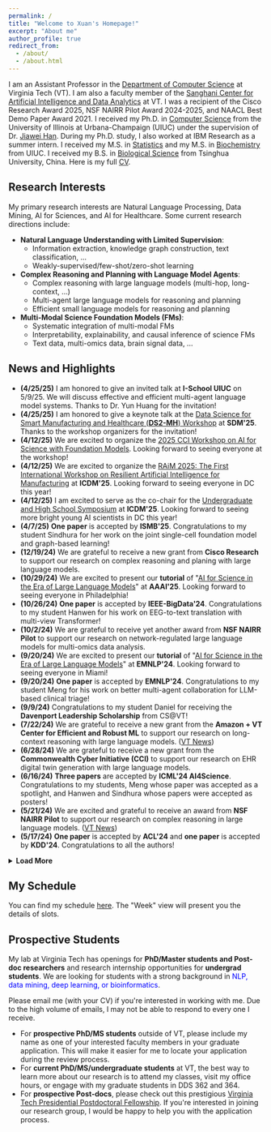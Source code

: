 ```yaml
---
permalink: /
title: "Welcome to Xuan's Homepage!"
excerpt: "About me"
author_profile: true
redirect_from: 
  - /about/
  - /about.html
---
```


I am an Assistant Professor in the [Department of Computer Science](https://cs.vt.edu/) at Virginia Tech (VT). I am also a faculty member of the [Sanghani Center for Artificial Intelligence and Data Analytics](https://sanghani.cs.vt.edu/) at VT. I was a recipient of the Cisco Research Award 2025, NSF NAIRR Pilot Award 2024-2025, and NAACL Best Demo Paper Award 2021. I received my Ph.D. in [Computer Science](http://www.cs.uiuc.edu/) from the University of Illinois at Urbana-Champaign (UIUC) under the supervision of Dr. [Jiawei Han](http://hanj.cs.illinois.edu/). During my Ph.D. study, I also worked at IBM Research as a summer intern. I received my M.S. in [Statistics](https://stat.illinois.edu/) and my M.S. in [Biochemistry](https://mcb.illinois.edu/departments/biochemistry/) from UIUC. I received my B.S. in [Biological Science](https://life.tsinghua.edu.cn/) from Tsinghua University, China. Here is my full [CV](https://drive.google.com/file/d/1bg0LmchHziBMgvhKw2NGE-p_Bg4ufyQH/view?usp=sharing).


## Research Interests
My primary research interests are Natural Language Processing, Data Mining, AI for Sciences, and AI for Healthcare. Some current research directions include:

- **Natural Language Understanding with Limited Supervision**:
  - Information extraction, knowledge graph construction, text classification, ...
  - Weakly-supervised/few-shot/zero-shot learning
- **Complex Reasoning and Planning with Language Model Agents**:
  - Complex reasoning with large language models (multi-hop, long-context, ...)
  - Multi-agent large language models for reasoning and planning
  - Efficient small language models for reasoning and planning
- **Multi-Modal Science Foundation Models (FMs)**:
  - Systematic integration of multi-modal FMs
  - Interpretability, explainability, and causal inference of science FMs
  - Text data, multi-omics data, brain signal data, ...

## News and Highlights
- **(4/25/25)** I am honored to give an invited talk at **I-School UIUC** on 5/9/25. We will discuss effective and efficient multi-agent language model systems. Thanks to Dr. Yun Huang for the invitation! 
- **(4/25/25)** I am honored to give a keynote talk at the [Data Science for Smart Manufacturing and Healthcare (**DS2-MH**) Workshop](https://ds2mh.github.io/dssmh25/) at **SDM'25**. Thanks to the workshop organizers for the invitation!
- **(4/12/25)** We are excited to organize the [2025 CCI Workshop on AI for Science with Foundation Models](https://xuanwang91.github.io/2025-cci-workshop/). Looking forward to seeing everyone at the workshop!
- **(4/12/25)** We are excited to organize the [RAiM 2025: The First International Workshop on Resilient Artificial Intelligence for Manufacturing]() at **ICDM'25**. Looking forward to seeing everyone in DC this year!
- **(4/12/25)** I am excited to serve as the co-chair for the [Undergraduate and High School Symposium](https://2025-icdm-ughs.github.io/) at **ICDM'25**. Looking forward to seeing more bright young AI scientists in DC this year!
- **(4/7/25)** **One paper** is accepted by **ISMB'25**. Congratulations to my student Sindhura for her work on the joint single-cell foundation model and graph-based learning!
- **(12/19/24)** We are grateful to receive a new grant from **Cisco Research** to support our research on complex reasoning and planing with large language models.
- **(10/29/24)** We are excited to present our **tutorial** of "[AI for Science in the Era of Large Language Models](https://xuanwang91.github.io/2025-02-25-aaai25-tutorial)" at **AAAI'25**. Looking forward to seeing everyone in Philadelphia!
- **(10/26/24)** **One paper** is accepted by **IEEE-BigData'24**. Congratulations to my student Hanwen for his work on EEG-to-text translation with multi-view Transformer!
- **(10/2/24)** We are grateful to receive yet another award from **NSF NAIRR Pilot** to support our research on network-regulated large language models for multi-omics data analysis. 
- **(9/20/24)** We are excited to present our **tutorial** of "[AI for Science in the Era of Large Language Models](https://xuanwang91.github.io/2024-11-12-emnlp24-tutorial)" at **EMNLP'24**. Looking forward to seeing everyone in Miami!
- **(9/20/24)** **One paper** is accepted by **EMNLP'24**. Congratulations to my student Meng for his work on better multi-agent collaboration for LLM-based clinical triage!
- **(9/9/24)** Congratulations to my student Daniel for receiving the **Davenport Leadership Scholarship** from CS@VT!
- **(7/22/24)** We are grateful to receive a new grant from the **Amazon + VT Center for Efficient and Robust ML** to support our research on long-context reasoning with large language models. ([VT News](https://news.vt.edu/articles/2024/10/amazon-virginia-tech-initiative-announces-two-student-fellowship.html?utm_source=cmpgn_news&utm_medium=email&utm_campaign=vtUnirelNewsDailyCMP_Oct2324-fs%20))
- **(6/28/24)** We are grateful to receive a new grant from the <b>Commonwealth Cyber Initiative (CCI)</b> to support our research on EHR digital twin generation with large language models.
- **(6/16/24)** **Three papers** are accepted by **ICML'24 AI4Science**. Congratulations to my students, Meng whose paper was accepted as a spotlight, and Hanwen and Sindhura whose papers were accepted as posters!
- **(5/21/24)** We are excited and grateful to receive an award from **NSF NAIRR Pilot** to support our research on complex reasoning in large language models. ([VT News](https://news.vt.edu/articles/2024/06/three-virginia-tech-faculty-receive-nairr-pilot-awards-for-proje.html))
- **(5/17/24)** **One paper** is accepted by **ACL'24** and **one paper** is accepted by **KDD'24**. Congratulations to all the authors!

<details>
<summary><b>Load More</b></summary>
<ul style="PADDING-LEFT: 12px">
  <li> <b>(6/16/24)</b> <b>Three papers</b> are accepted by <b>ICML'24 AI4Science</b>. Congratulations to my students, Meng whose paper was accepted as a spotlight, and Hanwen and Sindhura whose papers were accepted as posters!</li>
  <li> <b>(5/21/24)</b> We are excited and grateful to receive an award from <b>NSF NAIRR Pilot</b> to support our research on complex reasoning in large language models. (<a href="https://news.vt.edu/articles/2024/06/three-virginia-tech-faculty-receive-nairr-pilot-awards-for-proje.html">VT News</a>)</li>
  <li> <b>(5/17/24)</b> <b>One paper</b> is accepted by <b>ACL'24</b> and <b>one paper</b> is accepted by <b>KDD'24</b>. Congratulations to all the authors!</li>
  <li> <b>(3/26/24)</b> Check out our new <b>survey paper</b> on <a href="https://arxiv.org/abs/2403.15673">LLMs for diverse biomedical data</a>! We explored three critical categories of biomedical data: 1) textual data (biomedical literature and health records), 2) biological sequences (DNA/RNA/protein sequences and multi-omics sequencing data), and 3) brain signals (time-series EEG data).</li>
  <li> <b>(3/3/24)</b> We are grateful to receive a new grant from the <b>Virginia Tech Brain Tech One Health Initiative</b> to support our research on open-vocabulary brain-to-text translation with large language models.</li>
  <li> <b>(1/18/24)</b> We are grateful to receive a new grant from the <b>Children's National Hospital + Virginia Tech Initiative</b> to support our research on weakly-supervised clinical variable extraction with large language models. (<a href="https://news.vt.edu/articles/2024/08/research-fralinbiomed-fbri-0816.html">VT News</a>)</li>
  <li> <b>(10/10/23)</b> We are grateful to receive a new grant from the <b>Virginia Tech Institute for Critical Technology and Applied Science (ICTAS)</b> to support our research on multi-omics encoding with LLMs for disease progression prediction.</li>
  <li> <b>(10/7/23)</b> <b>Three papers</b> are accepted by <b>EMNLP'23</b>. Congratulations to all the authors!</li>
  <li><b>(9/6/23)</b> We are grateful to receive a new grant from the <b>Amazon + VT Center for Efficient and Robust ML</b> to support our research on fact-checking in LLMs. (<a href="https://news.vt.edu/articles/2023/09/amazon-virginia-tech-initiative-announces-support-for-two-amazon.html">VT News</a>)</li>
  <li><b>(6/7/23)</b> We are grateful to receive a new grant from the Center for Health Behaviors Research at <b>Fralin Biomedical Research Institute</b> to support our research on AI-guided behavioral health modifier prediction for fetal growth disorder detection.</li>
  <li><b>(5/11/23)</b> We are grateful to receive a new grant from the <b>Commonwealth Cyber Initiative (CCI)</b> to support our research on trustworthy multimodal machine learning in healthcare. (<a href="https://news.vt.edu/articles/2023/06/research-programs-help-researchers-flex-harder--leap-higher.html">VT News</a>)</li>
  <li><b>(5/1/23)</b> <b>Two papers</b> are accepted by <b>ACL'23</b>. Congratulations to all the authors!</li>  
  <li><b>(1/1/23)</b> I started a new journey as an Assistant Professor in <b>CS@VT</b>.</li>
</ul>
</details>


## My Schedule

You can find my schedule [here](https://outlook.office365.com/owa/calendar/7a9db64927ad4b31ac057a71aa1a21f4@vt.edu/36019279cd6b4fb78bef49139b5b4e834236640486942120667/calendar.html). The "Week" view will present you the details of slots.
 

## Prospective Students
My lab at Virginia Tech has openings for **PhD/Master students and Post-doc researchers** and research internship opportunities for **undergrad students**. We are looking for students with a strong background in <span style="color:blue">NLP, data mining, deep learning, or bioinformatics</span>.

Please email me (with your CV) if you're interested in working with me. Due to the high volume of emails, I may not be able to respond to every one I receive. 
- For **prospective PhD/MS students** outside of VT, please include my name as one of your interested faculty members in your graduate application. This will make it easier for me to locate your application during the review process.
- For **current PhD/MS/undergraduate students** at VT, the best way to learn more about our research is to attend my classes, visit my office hours, or engage with my graduate students in DDS 362 and 364.
- For **prospective Post-docs**, please check out this prestigious [Virginia Tech Presidential Postdoctoral Fellowship](https://www.research.vt.edu/about/postdoctoral-associates/virginia-tech-presidential-postdoctoral-fellowships.html). If you're interested in joining our research group, I would be happy to help you with the application process.
